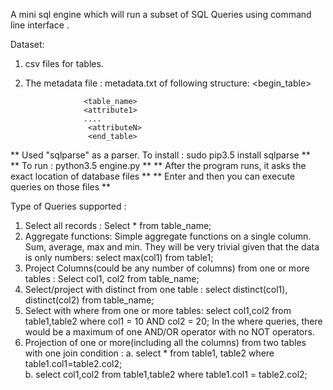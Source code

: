 A mini​ sql engine which will run a subset of SQL Queries using ​ command line interface​ . 

Dataset:  
1. csv files for tables.  
2. The metadata file :  metadata.txt​  of following structure: 
					<begin_table> 
					 
					<table_name>  
					<attribute1>  
					.... 
					 <attributeN> 
					 <end_table> 

 ** Used "sqlparse" as a parser. To install : sudo pip3.5 install sqlparse **  
 ** To run : python3.5 engine.py **
 ** After the program runs, it asks the exact location of database files **
 ** Enter and then you can execute queries on those files **

Type of Queries supported : 
1. Select all records : Select * from table_name;  
2. Aggregate functions: Simple aggregate functions on a single column. Sum, average, max and min. They will be very trivial given that the data is only numbers: select max(col1) from 
table1; 
3. Project Columns(could be any number of columns) from one or more tables : Select col1, col2 from table_name;  
4. Select/project with distinct from one table : select distinct(col1), distinct(col2) from table_name; 
5. Select with where from one or more tables: select col1,col2 from table1,table2 where col1 = 10 AND col2 = 20; 
In the where queries, there would be a maximum of one 
AND/OR operator with no NOT operators.  
6. Projection of one or more(including all the columns) from two tables with one join condition : 
a. select * from table1, table2 where table1.col1=table2.col2;  
b. select col1,col2 from table1,table2 where table1.col1 = table2.col2; 

 
 